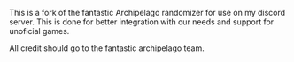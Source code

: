 This is a fork of the fantastic Archipelago randomizer for use on my discord server. This is done for better integration with our needs and support for unoficial games.


All credit should go to the fantastic archipelago team.
